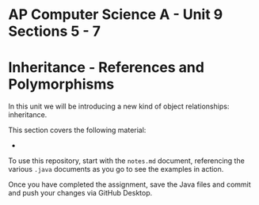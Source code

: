 # AP Computer Science A - Unit 9 Sections 5 - 7

# Inheritance - References and Polymorphisms

In this unit we will be introducing a new kind of object relationships: inheritance.

This section covers the following material:

- 

To use this repository, start with the `notes.md` document, referencing the various `.java` documents as you go to see the examples in action.

Once you have completed the assignment, save the Java files and commit and push your changes via GitHub Desktop.
